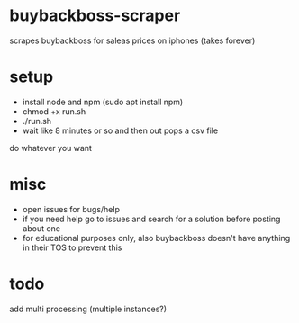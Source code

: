 # buybackboss-scraper
scrapes buybackboss for saleas prices on iphones (takes forever)

# setup
- install node and npm (sudo apt install npm)
- chmod +x run.sh
- ./run.sh
- wait like 8 minutes or so and then out pops a csv file


do whatever you want

# misc
* open issues for bugs/help
* if you need help go to issues and search for a solution before posting about one
* for educational purposes only, also buybackboss doesn't have anything in their TOS to prevent this

# todo
add multi processing (multiple instances?)